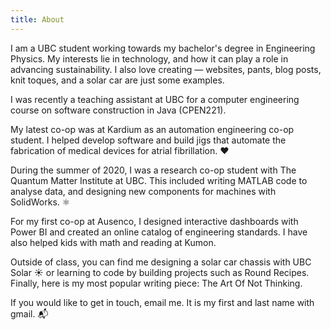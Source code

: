 ```yaml
---
title: About
---
```

I am a UBC student working towards my bachelor's degree in Engineering Physics. My interests lie in technology, and how it can play a role in advancing sustainability. I also love creating — websites, pants, blog posts, knit toques, and a solar car are just some examples.

I was recently a teaching assistant at UBC for a computer engineering course on software construction in Java (CPEN221).

My latest co-op was at Kardium as an automation engineering co-op student. I helped develop software and build jigs that automate the fabrication of medical devices for atrial fibrillation. ❤️

During the summer of 2020, I was a research co-op student with The Quantum Matter Institute at UBC. This included writing MATLAB code to analyse data, and designing new components for machines with SolidWorks. ⚛️

For my first co-op at Ausenco, I designed interactive dashboards with Power BI and created an online catalog of engineering standards. I have also helped kids with math and reading at Kumon.

Outside of class, you can find me designing a solar car chassis with UBC Solar ☀️ or learning to code by building projects such as Round Recipes. Finally, here is my most popular writing piece: The Art Of Not Thinking.

If you would like to get in touch, email me. It is my first and last name with gmail. 📬